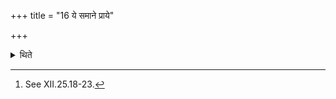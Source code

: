 +++
title = "16 ये समाने प्राये"

+++

<details><summary>थिते</summary>

16. One seeks (such) invitation from those who consume at the same time[^1] 

[^1]: See XII.25.18-23.   
</details>

